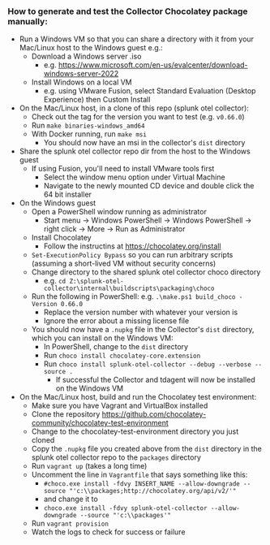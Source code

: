 ### How to generate and test the Collector Chocolatey package manually:

- Run a Windows VM so that you can share a directory with it from your Mac/Linux host to the Windows guest e.g.:
  - Download a Windows server .iso
    - e.g. https://www.microsoft.com/en-us/evalcenter/download-windows-server-2022
  - Install Windows on a local VM
    - e.g. using VMware Fusion, select Standard Evaluation (Desktop Experience) then Custom Install
- On the Mac/Linux host, in a clone of this repo (splunk otel collector):
  - Check out the tag for the version you want to test (e.g. `v0.66.0`)
  - Run `make binaries-windows_amd64`
  - With Docker running, run `make msi`
    - You should now have an msi in the collector's `dist` directory
- Share the splunk otel collector repo dir from the host to the Windows guest
  - If using Fusion, you'll need to install VMware tools first
    - Select the window menu option under Virtual Machine
    - Navigate to the newly mounted CD device and double click the 64 bit installer
- On the Windows guest
  - Open a PowerShell window running as administrator
    - Start menu -> Windows PowerShell -> Windows PowerShell -> right click -> More -> Run as Administrator
  - Install Chocolatey
    - Follow the instructins at https://chocolatey.org/install
  - `Set-ExecutionPolicy Bypass` so you can run arbitrary scripts (assuming a short-lived VM without security concerns)
  - Change directory to the shared splunk otel collector choco directory
    - e.g. `cd Z:\splunk-otel-collector\internal\buildscripts\packaging\choco`
  - Run the following in PowerShell: e.g. `.\make.ps1 build_choco -Version 0.66.0`
    - Replace the version number with whatever your version is
    - Ignore the error about a missing license file
  - You should now have a `.nupkg` file in the Collector's `dist` directory, which you can install on the Windows VM:
    - In PowerShell, change to the `dist` directory
    - Run `choco install chocolatey-core.extension`
    - Run `choco install splunk-otel-collector --debug --verbose --source .`
      - If successful the Collector and tdagent will now be installed on the Windows VM
- On the Mac/Linux host, build and run the Chocolatey test environment:
  - Make sure you have Vagrant and VirtualBox installed
  - Clone the repository https://github.com/chocolatey-community/chocolatey-test-environment
  - Change to the chocolatey-test-environment directory you just cloned
  - Copy the `.nupkg` file you created above from the `dist` directory in the splunk otel collector repo to the `packages` directory 
  - Run `vagrant up` (takes a long time)
  - Uncomment the line in `Vagrantfile` that says something like this:
    - `#choco.exe install -fdvy INSERT_NAME --allow-downgrade --source "'c:\\packages;http://chocolatey.org/api/v2/'"`
    - and change it to
    - `choco.exe install -fdvy splunk-otel-collector --allow-downgrade --source "'c:\\packages'"`
  - Run `vagrant provision`
  - Watch the logs to check for success or failure

